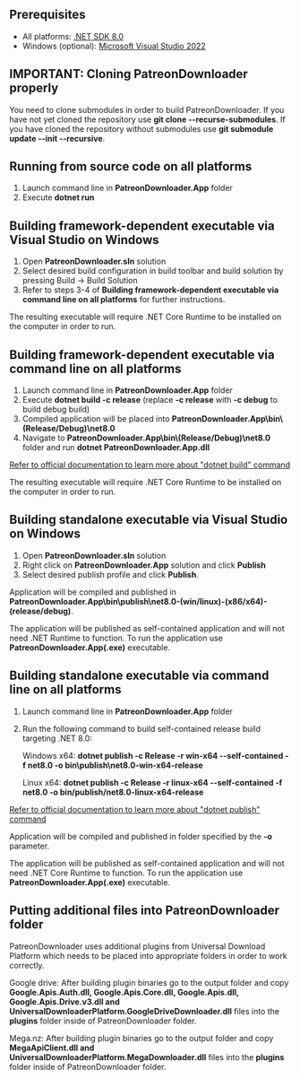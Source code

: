 ## Prerequisites
* All platforms: [.NET SDK 8.0](https://dotnet.microsoft.com/en-us/download/dotnet/8.0)
* Windows (optional): [Microsoft Visual Studio 2022](https://visualstudio.microsoft.com/en/vs/)

## IMPORTANT: Cloning PatreonDownloader properly
You need to clone submodules in order to build PatreonDownloader.
If you have not yet cloned the repository use **git clone --recurse-submodules**.
If you have cloned the repository without submodules use **git submodule update --init --recursive**.

## Running from source code on all platforms
1. Launch command line in **PatreonDownloader.App** folder
2. Execute **dotnet run**

## Building framework-dependent executable via Visual Studio on Windows
1. Open **PatreonDownloader.sln** solution
2. Select desired build configuration in build toolbar and build solution by pressing Build -> Build Solution
3. Refer to steps 3-4 of **Building framework-dependent executable via command line on all platforms** for further instructions.

The resulting executable will require .NET Core Runtime to be installed on the computer in order to run.

## Building framework-dependent executable via command line on all platforms
1. Launch command line in **PatreonDownloader.App** folder
2. Execute **dotnet build -c release** (replace **-c release** with **-c debug** to build debug build)
3. Compiled application will be placed into **PatreonDownloader.App\bin\\(Release/Debug)\net8.0**
4. Navigate to **PatreonDownloader.App\bin\\(Release/Debug)\net8.0** folder and run **dotnet PatreonDownloader.App.dll**

[Refer to official documentation to learn more about "dotnet build" command](https://docs.microsoft.com/en-us/dotnet/core/tools/dotnet-build?tabs=netcore31)

The resulting executable will require .NET Core Runtime to be installed on the computer in order to run.

## Building standalone executable via Visual Studio on Windows
1. Open **PatreonDownloader.sln** solution
2. Right click on **PatreonDownloader.App** solution and click **Publish**
3. Select desired publish profile and click **Publish**. 

Application will be compiled and published in **PatreonDownloader.App\bin\publish\net8.0-(win/linux)-(x86/x64)-(release/debug)**. 

The application will be published as self-contained application and will not need .NET Runtime to function. To run the application use **PatreonDownloader.App(.exe)** executable.

## Building standalone executable via command line on all platforms
1. Launch command line in **PatreonDownloader.App** folder
2. Run the following command to build self-contained release build targeting .NET 8.0:

   Windows x64: **dotnet publish -c Release -r win-x64 --self-contained -f net8.0 -o bin\publish\net8.0-win-x64-release**

   Linux x64: **dotnet publish -c Release -r linux-x64 --self-contained -f net8.0 -o bin/publish/net8.0-linux-x64-release**

[Refer to official documentation to learn more about "dotnet publish" command](https://docs.microsoft.com/en-us/dotnet/core/tools/dotnet-publish?tabs=netcore31)

Application will be compiled and published in folder specified by the **-o** parameter.

The application will be published as self-contained application and will not need .NET Core Runtime to function. To run the application use **PatreonDownloader.App(.exe)** executable.

## Putting additional files into PatreonDownloader folder
PatreonDownloader uses additional plugins from Universal Download Platform which needs to be placed into appropriate folders in order to work correctly.

Google drive:
After building plugin binaries go to the output folder and copy **Google.Apis.Auth.dll, Google.Apis.Core.dll, Google.Apis.dll, Google.Apis.Drive.v3.dll and UniversalDownloaderPlatform.GoogleDriveDownloader.dll** files into the **plugins** folder inside of PatreonDownloader folder.

Mega.nz:
After building plugin binaries go to the output folder and copy **MegaApiClient.dll and UniversalDownloaderPlatform.MegaDownloader.dll** files into the **plugins** folder inside of PatreonDownloader folder.